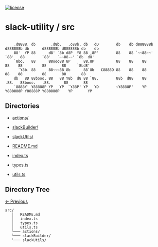 
[![license](https://img.shields.io/github/license/jamesisaac/react-native-background-task.svg)](https://opensource.org/licenses/MIT)


# slack-utility / src

```

    .d8888. db       .d8b.   .o88b. db   dD        db    db d888888b d888888b db      d888888b d888888b db    db 
    88'  YP 88      d8' `8b d8P  Y8 88 ,8P'        88    88 `~~88~~'   `88'   88        `88'   `~~88~~' `8b  d8' 
    `8bo.   88      88ooo88 8P      88,8P          88    88    88       88    88         88       88     `8bd8'  
      `Y8b. 88      88~~~88 8b      88`8b   C8888D 88    88    88       88    88         88       88       88    
    db   8D 88booo. 88   88 Y8b  d8 88 `88.        88b  d88    88      .88.   88booo.   .88.      88       88    
    `8888Y' Y88888P YP   YP  `Y88P' YP   YD        ~Y8888P'    YP    Y888888P Y88888P Y888888P    YP       YP    
```

## Directories
 - [actions/](./actions/) - [slackBuilder/](./slackBuilder/) - [slackUtils/](./slackUtils/)

 - [README.md](./README.md) - [index.ts](./index.ts) - [types.ts](./types.ts) - [utils.ts](./utils.ts)
## Directory Tree
[<- Previous](https://github.com/marc-aurele-besner/slack-utility)
```
src/
   │   README.md
   │   index.ts
   │   types.ts
   │   utils.ts
   └─── actions/
   └─── slackBuilder/
   └─── slackUtils/
```
